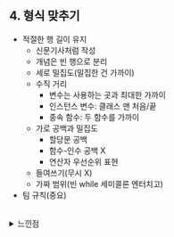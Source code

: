 ## 4. 형식 맞추기

- 적절한 행 길이 유지
  - 신문기사처럼 작성
  - 개념은 빈 행으로 분리
  - 세로 밀집도(밀집한 건 가까이)
  - 수직 거리
    - 변수는 사용하는 곳과 최대한 가까이
    - 인스턴스 변수: 클래스 맨 처음/끝
    - 종속 함수: 두 함수를 가까이
  - 가로 공백과 밀집도
    - 할당문 공백
    - 함수-인수 공백 X
    - 연산자 우선순위 표현
  - 들여쓰기(무시 X)
  - 가짜 범위(빈 while 세미콜론 엔터치고)
- 팀 규칙(중요)


<br>

<details>
<summary>느낀점</summary>

동아리에서 코드 리뷰를 할 때, 이 책을 읽은 덕에 코드 형식과 관련된 립를 많이 하게 되었다.

요즘에 private 한 service 내에서만 사용하는 함수를 밑에다가 미뤄 넣어놔서 어떻게 할지 고민하고 있었는데 그 해답을 찾았다.

또한, 띄어쓰기를 통해 연산자 우선순위를 표현한 게 유용했다.

</details>